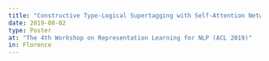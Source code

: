 ```yaml
---
title: "Constructive Type-Logical Supertagging with Self-Attention Networks"
date: 2019-08-02
type: Poster
at: "The 4th Workshop on Representation Learning for NLP (ACL 2019)"
in: Florence
---
```

